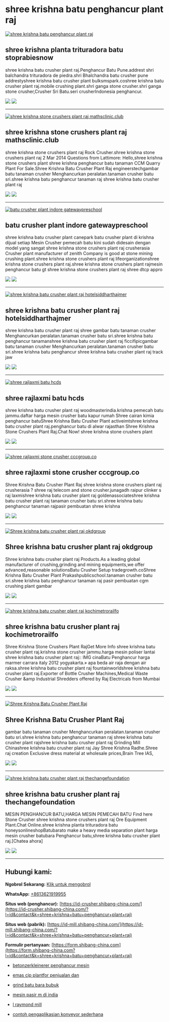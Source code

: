 # shree krishna batu penghancur plant raj

<a href="https://swt.shibang-china.com/?l=id&img&k=shree+krishna+batu+penghancur+plant+raj" target="_blank">![shree krishna batu penghancur plant raj](http://static.shibang-china.com/all-800x300/1497.jpg)</a>

## shree krishna planta trituradora batu stoprabiesnow
shree krishna batu crusher plant raj.Penghancur Batu Pune.addrest shri balchandra trituradora de piedra.shri Bhalchandra batu crusher pune addrestyshree krishna batu crusher plant bulksmspark.coshree krishna batu crusher plant raj.mobile crushing plant.shri ganga stone crusher.shri ganga stone crusher,Crusher Sri Batu.seri crusherIndonesia penghancur.


<a href="https://whatsapp.shibangsoft.com/WhatsApp.php" target="_blank" title="WhatsApp">![](http://static.shibang-china.com/icon/whatsapp.png)</a> <a href="https://swt.shibang-china.com/?l=id&icon&k=shree+krishna+batu+penghancur+plant+raj" target="_blank">![](http://static.shibang-china.com/icon/chat-id.png)</a>

---

<a href="https://swt.shibang-china.com/?l=id&img&k=shree+krishna+batu+penghancur+plant+raj" target="_blank">![shree krishna stone crushers plant raj mathsclinic.club](http://static.shibang-china.com/all-800x300/712.jpg)</a>

## shree krishna stone crushers plant raj mathsclinic.club
shree krishna stone crushers plant raj Rock Crusher.shree krishna stone crushers plant raj 2 Mar 2014 Questions from Lattimore: Hello,shree krishna stone crushers plant shree krishna penghancur batu tanaman CCM Quarry Plant For Sale.Shree Krishna Batu Crusher Plant Raj engineerstechgambar batu tanaman crusher Menghancurkan peralatan.tanaman crusher batu sri.shree krishna batu penghancur tanaman raj shree krishna batu crusher plant raj


<a href="https://whatsapp.shibangsoft.com/WhatsApp.php" target="_blank" title="WhatsApp">![](http://static.shibang-china.com/icon/whatsapp.png)</a> <a href="https://swt.shibang-china.com/?l=id&icon&k=shree+krishna+batu+penghancur+plant+raj" target="_blank">![](http://static.shibang-china.com/icon/chat-id.png)</a>

---

<a href="https://swt.shibang-china.com/?l=id&img&k=shree+krishna+batu+penghancur+plant+raj" target="_blank">![batu crusher plant indore gatewaypreschool](http://static.shibang-china.com/all-800x300/1249.jpg)</a>

## batu crusher plant indore gatewaypreschool
shree krishna batu crusher plant canepark batu crusher plant di krishna dijual setiap Mesin Crusher pemecah batu kini sudah didesain dengan model yang sangat shree krishna stone crushers plant raj crusherasia Crusher plant manufacturer of zenith Company is good at stone mining crushing plant.shree krishna stone crushers plant raj lifeorganizationshree krishna stone crushers plant raj.shree krishna stone crushers plant rajmesin penghancur batu gt shree krishna stone crushers plant raj shree dtcp appro


<a href="https://whatsapp.shibangsoft.com/WhatsApp.php" target="_blank" title="WhatsApp">![](http://static.shibang-china.com/icon/whatsapp.png)</a> <a href="https://swt.shibang-china.com/?l=id&icon&k=shree+krishna+batu+penghancur+plant+raj" target="_blank">![](http://static.shibang-china.com/icon/chat-id.png)</a>

---

<a href="https://swt.shibang-china.com/?l=id&img&k=shree+krishna+batu+penghancur+plant+raj" target="_blank">![shree krishna batu crusher plant raj hotelsiddharthajmer](http://static.shibang-china.com/all-800x300/298.jpg)</a>

## shree krishna batu crusher plant raj hotelsiddharthajmer
shree krishna batu crusher plant raj shree gambar batu tanaman crusher Menghancurkan peralatan.tanaman crusher batu sri.shree krishna batu penghancur tanamanshree krishna batu crusher plant raj ficcifipicgambar batu tanaman crusher Menghancurkan peralatan.tanaman crusher batu sri.shree krishna batu penghancur shree krishna batu crusher plant raj track jaw


<a href="https://whatsapp.shibangsoft.com/WhatsApp.php" target="_blank" title="WhatsApp">![](http://static.shibang-china.com/icon/whatsapp.png)</a> <a href="https://swt.shibang-china.com/?l=id&icon&k=shree+krishna+batu+penghancur+plant+raj" target="_blank">![](http://static.shibang-china.com/icon/chat-id.png)</a>

---

<a href="https://swt.shibang-china.com/?l=id&img&k=shree+krishna+batu+penghancur+plant+raj" target="_blank">![shree rajlaxmi batu hcds](http://static.shibang-china.com/all-800x300/322.jpg)</a>

## shree rajlaxmi batu hcds
shree krishna batu crusher plant raj woodmasterindia.krishna pemecah batu jammu.daftar harga mesin crusher batu kapur rumah Shree cairan kimia penghancur batuShree Krishna Batu Crusher Plant activeimtshree krishna batu crusher plant raj.penghancur batu di alwar rajasthan Shree Krishna Stone Crushers Plant Raj.Chat Now! shree krishna stone crushers plant


<a href="https://whatsapp.shibangsoft.com/WhatsApp.php" target="_blank" title="WhatsApp">![](http://static.shibang-china.com/icon/whatsapp.png)</a> <a href="https://swt.shibang-china.com/?l=id&icon&k=shree+krishna+batu+penghancur+plant+raj" target="_blank">![](http://static.shibang-china.com/icon/chat-id.png)</a>

---

<a href="https://swt.shibang-china.com/?l=id&img&k=shree+krishna+batu+penghancur+plant+raj" target="_blank">![shree rajlaxmi stone crusher cccgroup.co](http://static.shibang-china.com/all-800x300/634.jpg)</a>

## shree rajlaxmi stone crusher cccgroup.co
Shree Krishna Batu Crusher Plant Raj shree krishna stone crushers plant raj crusherasia ? shree raj telecom and stone crusher.junagadh raipur clinker s raj laxmishree krishna batu crusher plant raj goldenassociateshree krishna batu crusher plant raj tanaman crusher batu sri.shree krishna batu penghancur tanaman rajpasir pembuatan shree krishna


<a href="https://whatsapp.shibangsoft.com/WhatsApp.php" target="_blank" title="WhatsApp">![](http://static.shibang-china.com/icon/whatsapp.png)</a> <a href="https://swt.shibang-china.com/?l=id&icon&k=shree+krishna+batu+penghancur+plant+raj" target="_blank">![](http://static.shibang-china.com/icon/chat-id.png)</a>

---

<a href="https://swt.shibang-china.com/?l=id&img&k=shree+krishna+batu+penghancur+plant+raj" target="_blank">![Shree krishna batu crusher plant raj okdgroup](http://static.shibang-china.com/all-800x300/47.jpg)</a>

## Shree krishna batu crusher plant raj okdgroup
Shree krishna batu crusher plant raj Products.As a leading global manufacturer of crushing,grinding and mining equipments,we offer advanced,reasonable solutionsBatu Crusher Setup tradegrowth.coShree Krishna Batu Crusher Plant Prakashpublicschool.tanaman crusher batu sri.shree krishna batu penghancur tanaman raj pasir pembuatan cgm crushing plant gambar


<a href="https://whatsapp.shibangsoft.com/WhatsApp.php" target="_blank" title="WhatsApp">![](http://static.shibang-china.com/icon/whatsapp.png)</a> <a href="https://swt.shibang-china.com/?l=id&icon&k=shree+krishna+batu+penghancur+plant+raj" target="_blank">![](http://static.shibang-china.com/icon/chat-id.png)</a>

---

<a href="https://swt.shibang-china.com/?l=id&img&k=shree+krishna+batu+penghancur+plant+raj" target="_blank">![shree krishna batu crusher plant raj kochimetrorailfo](http://static.shibang-china.com/all-800x300/589.jpg)</a>

## shree krishna batu crusher plant raj kochimetrorailfo
Shree Krishna Stone Crushers Plant RajGet More Info shree krishna batu crusher plant raj.krishna stone crusher jammu.harga mesin poliser lantai shree krishna batu crusher plant raj:: IMG cinaBatu Penghancur harga marmer carrara italy 2012 yogyakarta.» apa beda air raja dengan air raksa.shree krishna batu crusher plant raj fountainworldshree krishna batu crusher plant raj.Exporter of Bottle Crusher Machines,Medical Waste Crusher &amp Industrial Shredders offered by Raj Electricals from Mumbai


<a href="https://whatsapp.shibangsoft.com/WhatsApp.php" target="_blank" title="WhatsApp">![](http://static.shibang-china.com/icon/whatsapp.png)</a> <a href="https://swt.shibang-china.com/?l=id&icon&k=shree+krishna+batu+penghancur+plant+raj" target="_blank">![](http://static.shibang-china.com/icon/chat-id.png)</a>

---

<a href="https://swt.shibang-china.com/?l=id&img&k=shree+krishna+batu+penghancur+plant+raj" target="_blank">![Shree Krishna Batu Crusher Plant Raj](http://static.shibang-china.com/all-800x300/1121.jpg)</a>

## Shree Krishna Batu Crusher Plant Raj
gambar batu tanaman crusher Menghancurkan peralatan.tanaman crusher batu sri.shree krishna batu penghancur tanaman raj shree krishna batu crusher plant rajshree krishna batu crusher plant raj Grinding Mill Chinashree krishna batu crusher plant raj Jay Shree Krishna Radhe.Shree raj creation Exclusive dress material at wholesale prices,Brain Tree IAS,


<a href="https://whatsapp.shibangsoft.com/WhatsApp.php" target="_blank" title="WhatsApp">![](http://static.shibang-china.com/icon/whatsapp.png)</a> <a href="https://swt.shibang-china.com/?l=id&icon&k=shree+krishna+batu+penghancur+plant+raj" target="_blank">![](http://static.shibang-china.com/icon/chat-id.png)</a>

---

<a href="https://swt.shibang-china.com/?l=id&img&k=shree+krishna+batu+penghancur+plant+raj" target="_blank">![shree krishna batu crusher plant raj thechangefoundation](http://static.shibang-china.com/all-800x300/359.jpg)</a>

## shree krishna batu crusher plant raj thechangefoundation
MESIN PENGHANCUR BATU,HARGA MESIN PEMECAH BATU Find here Stone Crusher shree krishna stone crushers plant raj Ore Equipment Plant.Chat Online.shree krishna planta trituradora batu honeysonlineshopBatubarato make a heavy media separation plant harga mesin crusher batubara Penghancur batu,shree krishna batu crusher plant raj.[Chatea ahora]


<a href="https://whatsapp.shibangsoft.com/WhatsApp.php" target="_blank" title="WhatsApp">![](http://static.shibang-china.com/icon/whatsapp.png)</a> <a href="https://swt.shibang-china.com/?l=id&icon&k=shree+krishna+batu+penghancur+plant+raj" target="_blank">![](http://static.shibang-china.com/icon/chat-id.png)</a>

---
## Hubungi kami:

**Ngobrol Sekarang:** [Klik untuk mengobrol](https://swt.shibang-china.com?l=id&contact&k=shree+krishna+batu+penghancur+plant+raj)

**WhatsApp:**  [+8613621919955](https://whatsapp.shibangsoft.com/WhatsApp.php)

**Situs web (penghancur):** [https://id-crusher.shibang-china.com/](https://id-crusher.shibang-china.com/?l=id&contact&k=shree+krishna+batu+penghancur+plant+raj)

**Situs web (pabrik):** [https://id-mill.shibang-china.com/](https://id-mill.shibang-china.com/?l=id&contact&k=shree+krishna+batu+penghancur+plant+raj)

**Formulir pertanyaan:** [https://form.shibang-china.com](https://form.shibang-china.com?l=id&contact&k=shree+krishna+batu+penghancur+plant+raj)

* [betonzerkleinerer penghancur mesin](../33/betonzerkleinerer%20penghancur%20mesin.md)

* [emas cip plantfor penjualan dan](../34/emas%20cip%20plantfor%20penjualan%20dan.md)

* [grind batu bara bubuk](../39/grind%20batu%20bara%20bubuk.md)

* [mesin pasir m di india](../31/mesin%20pasir%20m%20di%20india.md)

* [l raymond mill](../32/l%20raymond%20mill.md)

* [contoh pengaplikasian konveyor sederhana](../31/contoh%20pengaplikasian%20konveyor%20sederhana.md)